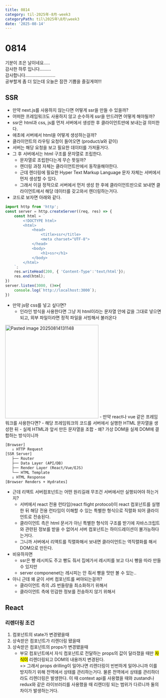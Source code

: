 ```yaml
---
title: 0814
category: til-2025年-8月-week3
categoryPath: til\2025年\8月\week3
date: '2025-08-14'
---
```

# 0814  
기분이 조은 날이네요.....  
감사한 하루 입니다.........  
감사합니다........................  
공부할게 좀 더 있는데 오늘은 잠깐 기쁨을 즐길게여!!!

## SSR  
- 만약 next.js를 사용하지 않는다면 어떻게 ssr을 만들 수 있을까?  
- 어떠한 프레임워크도 사용하지 않고 순수하게 ssr을 만드려면 어떻게 해야될까?  
- ssr은 html과 css, js를 먼저 서버에서 생성한 후 클라이언트딴에 보내는걸 의미한다.  
- 애초에 서버에서 html을 어떻게 생성하는걸까?  
- 클라이언트의 라우팅 요청이 들어오면 (product/a와 같이)  
- 서버는 해당 요청을 보고 필요한 데이터를 가져올거다.  
- 그 후 서버에서는 html 구조를 문자열로 조립한다.  
	- 문자열로 조립한다는게 무슨 뜻일까?  
	- 렌더링 과정 자체는 클라이언트딴에서 동작을해야한다.  
	- 근데 렌더링에 필요한 Hyper Text Markup Language 문자 자체는 서버에서 먼저 생성할 수 있다.  
	- 그래서 이걸 정적으로 서버에서 먼저 생성 한 후에 클라이언트딴으로 보내면 클라이언트에서 해당 데이터를 갖고와서 렌더링하는거다.  
- 코드로 보자면 아래와 같다.  

```js  
import http from 'http';  
const server = http.createServer((req, res) => {  
	const html = `  
		<!DOCTYPE html>  
		<html>  
			<head>  
				<title>ssr</title>  
				<meta charset="UTF-8">  
			</head>  
			<body>  
				<h1>ssr</h1>  
			</body>  
		</html>  
	`;  
	res.writeHead(200, { 'Content-Type':'text/html'});  
	res.end(html);  
})  
server.listen(3000, ()=>{  
	console.log(`http://localhost:3000`);  
})  
```  

- 만약 js랑 css를 넣고 싶다면?   
	- 인라인 방식을 사용한다면 그냥 저 html이라는 문자열 안에 값을 그대로 넣으면 되고, 외부 파일이라면 정적 파일을 서빙해서 불러온다  
<img src="/images/til/2025年/8月/week3/Pasted image 20250814131148.png" alt="Pasted image 20250814131148" width="300">  
- 만약 react나 vue 같은 프레임워크를 사용한다면?  
	- 해당 프레임워크의 코드를 서버에서 실행한 HTML 문자열을 생성한 뒤   
	- 실제 HTML과 앞서 만든 문자열을 조합  
	- 왜? 가상 DOM을 실제 DOM에 결합하는 방식이니까  
	
```txt  
[Browser]  
   ↓ HTTP Request  
[SSR Server]  
   ├── Router  
   ├── Data Layer (API/DB)  
   ├── Render Layer (React/Vue/EJS)  
   └── HTML Template  
   ↓ HTML Response  
[Browser Renders + Hydrates]  
```  

- 근데 리액트 서버컴포넌트는 어떤 원리길래 무조건 서버에서만 실행되어야 하는거지?  
	- 서버에서 react 전용 런타임(react flight protocol)이 react 컴포넌트를 실행한 뒤 해당 전용 런타임이 이해할 수 있는 특별한 형식으로 직렬화 되어 클라이언트로 전송된다.  
	- 클라이언트 측은 html 문서가 아닌 특별한 형식의 구조를 받기에 자바스크립트와 관련된 정보를 받을 수 없어서 서버 컴포넌트는 하이드레이션이 불가능하다는거다.  
	- 그니까 서버에서 리액트를 직렬화해서 보내면 클라이언트는 역직렬화를 해서 DOM으로 만든다.  
- 비유하자면  
	- ssr은 빵 레시피도 주고 빵도 줘서 집에가서 레시피를 보고 다시 빵을 따라 만들 수 있지만  
	- server componenet는 레시피는 안 줘서 빵을 맛만 볼 수 있는..  
- 아니 근데 왜 굳이 서버 컴포넌트를 써야되는걸까?  
	- 클라이언트 측의 JS 번들량을 최소화하기 위해서  
	- 클라이언트 측에 민감한 정보를 전송하지 않기 위해서  

## React  
### 리렌더링 조건  
1. 컴포넌트의 state가 변경됐을때  
2. 상속받은 컴포넌트가 리렌더링 됐을때  
3. 상속받은 컴포넌트의 props가 변경됐을때  
	- 부모 컴포넌트에서 자식 컴포넌트로 전달하는 props의 값이 달라졌을 때만 <mark>자식이</mark> 리렌더링되고 DOM의 내용까지 변경된다.  
=> 그래서 props drilling이 일어나면 리렌더링이 빈번하게 일어나니까 이를 방지하기 위해 전역에서 상태를 관리하는거다. 물론 전역에서 상태를 관리하더라도 리렌더링은 발생한다. 이 때 context api를 사용했을 때와 zustand나 redux와 같은 라이브러리를 사용했을 때 리렌더링 되는 범위가 다르니까 둘의 차이가 발생하는거다.

